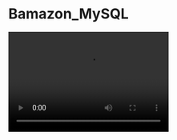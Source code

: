 # Bamazon_MySQL

<video src="images/Bamazon.mp4" width="320" height="200" controls preload></video>



